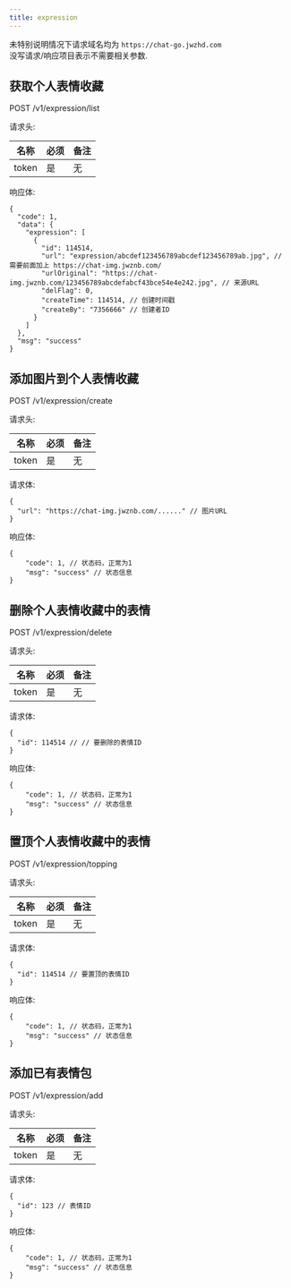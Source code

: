 ```yaml
---
title: expression
---
```


未特别说明情况下请求域名均为 `https://chat-go.jwzhd.com`  
没写请求/响应项目表示不需要相关参数.  

## 获取个人表情收藏

POST /v1/expression/list

请求头:  

|名称|必须|备注|
|-----|-----|-----|
|token|是|无|

响应体:  

```JSONC
{
  "code": 1,
  "data": {
    "expression": [
      {
        "id": 114514,
        "url": "expression/abcdef123456789abcdef123456789ab.jpg", // 需要前面加上 https://chat-img.jwznb.com/
        "urlOriginal": "https://chat-img.jwznb.com/123456789abcdefabcf43bce54e4e242.jpg", // 来源URL
        "delFlag": 0,
        "createTime": 114514, // 创建时间戳
        "createBy": "7356666" // 创建者ID
      }
    ]
  },
  "msg": "success"
}
```

## 添加图片到个人表情收藏

POST /v1/expression/create  

请求头:  

|名称|必须|备注|
|-----|-----|-----|
|token|是|无|

请求体:  

```JSONC
{
  "url": "https://chat-img.jwznb.com/......" // 图片URL
}
```

响应体:  

```JSONC
{
    "code": 1, // 状态码，正常为1
    "msg": "success" // 状态信息
}
```

## 删除个人表情收藏中的表情

POST /v1/expression/delete

请求头:  

|名称|必须|备注|
|-----|-----|-----|
|token|是|无|

请求体:  

```JSONC
{
  "id": 114514 // // 要删除的表情ID
}
```

响应体:  

```JSONC
{
    "code": 1, // 状态码，正常为1
    "msg": "success" // 状态信息
}
```

## 置顶个人表情收藏中的表情

POST /v1/expression/topping  

请求头:  

|名称|必须|备注|
|-----|-----|-----|
|token|是|无|

请求体:  

```JSONC
{
  "id": 114514 // 要置顶的表情ID
}
```

响应体:  

```JSONC
{
    "code": 1, // 状态码，正常为1
    "msg": "success" // 状态信息
}
```

## 添加已有表情包

POST /v1/expression/add

请求头:  

|名称|必须|备注|
|-----|-----|-----|
|token|是|无|

请求体:  

```JSONC
{
  "id": 123 // 表情ID
}
```

响应体:  

```JSONC
{
    "code": 1, // 状态码，正常为1
    "msg": "success" // 状态信息
}
```
